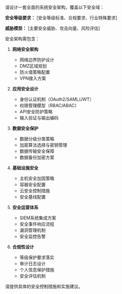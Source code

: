 请设计一套全面的系统安全架构，覆盖以下安全域：

**安全等级要求：**
[安全等级标准、合规要求、行业特殊要求]

**威胁模型：**
[主要安全威胁、攻击向量、风险评估]

安全架构需包含：

1. **网络安全架构**
   - 网络边界防护设计
   - DMZ区域规划
   - 防火墙策略配置
   - VPN接入方案

2. **应用安全设计**
   - 身份认证机制（OAuth2/SAML/JWT）
   - 权限管理模型（RBAC/ABAC）
   - API安全防护策略
   - 输入验证与输出编码

3. **数据安全保护**
   - 数据分级分类策略
   - 加密算法选择与密钥管理
   - 数据传输安全保障
   - 数据备份加密方案

4. **基础设施安全**
   - 主机安全加固策略
   - 容器安全配置
   - 云安全控制措施
   - 安全基线配置

5. **安全运营体系**
   - SIEM系统集成方案
   - 安全事件响应流程
   - 漏洞管理机制
   - 安全监控告警

6. **合规性设计**
   - 等级保护要求落实
   - 审计日志设计
   - 个人信息保护措施
   - 安全评估机制

请提供具体的安全控制措施和实施建议。

